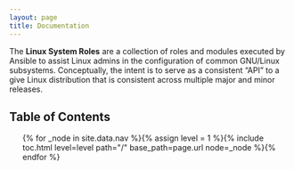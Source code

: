```yaml
---
layout: page
title: Documentation
---
```


The <b>Linux System Roles</b> are a collection of roles and modules executed by Ansible to assist Linux admins in the configuration of common GNU/Linux subsystems. Conceptually, the intent is to serve as a consistent “API” to a give Linux distribution that is consistent across multiple major and minor releases.

## Table of Contents

<ol>
{% for _node in site.data.nav %}{% assign level = 1 %}{% include toc.html level=level path="/" base_path=page.url node=_node %}{% endfor %}
</ol>
